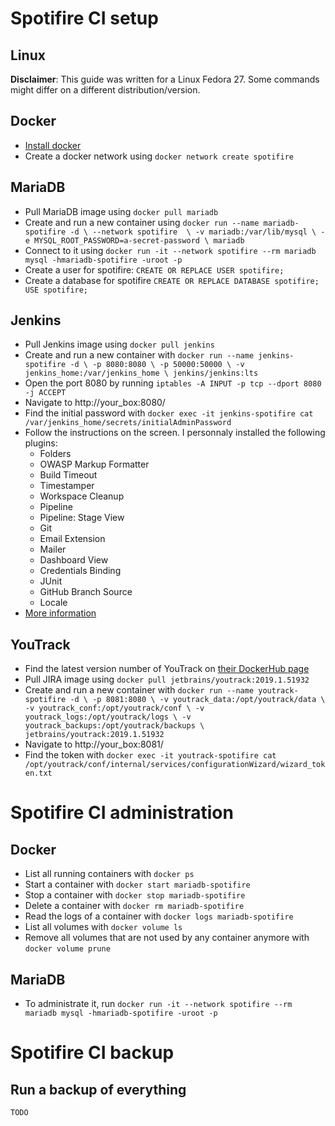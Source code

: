 Spotifire CI setup
==================

## Linux
**Disclaimer**: This guide was written for a Linux Fedora 27. Some commands might differ on a different distribution/version.

## Docker
* [Install docker](https://docs.docker.com/install/linux/docker-ce/fedora/)
* Create a docker network using `docker network create spotifire`

## MariaDB
* Pull MariaDB image using `docker pull mariadb`
* Create and run a new container using
`docker run --name mariadb-spotifire -d \
	--network spotifire  \
	-v mariadb:/var/lib/mysql \
	-e MYSQL_ROOT_PASSWORD=a-secret-password \
	mariadb`
* Connect to it using `docker run -it --network spotifire --rm mariadb mysql -hmariadb-spotifire -uroot -p`
* Create a user for spotifire:
`CREATE OR REPLACE USER spotifire;`
* Create a database for spotifire
`CREATE OR REPLACE DATABASE spotifire; USE spotifire;`

## Jenkins
* Pull Jenkins image using `docker pull jenkins`
* Create and run a new container with
`docker run --name jenkins-spotifire -d \
	-p 8080:8080 \
	-p 50000:50000 \
	-v jenkins_home:/var/jenkins_home \
	jenkins/jenkins:lts`
* Open the port 8080 by running `iptables -A INPUT -p tcp --dport 8080 -j ACCEPT`
* Navigate to http://your_box:8080/
* Find the initial password with `docker exec -it jenkins-spotifire cat /var/jenkins_home/secrets/initialAdminPassword`
* Follow the instructions on the screen. I personnaly installed the following plugins:
  * Folders
  * OWASP Markup Formatter
  * Build Timeout
  * Timestamper
  * Workspace Cleanup
  * Pipeline
  * Pipeline: Stage View
  * Git
  * Email Extension
  * Mailer
  * Dashboard View
  * Credentials Binding
  * JUnit
  * GitHub Branch Source
  * Locale
* [More information](https://github.com/jenkinsci/docker/blob/master/README.md)

## YouTrack
* Find the latest version number of YouTrack on [their DockerHub page](https://hub.docker.com/r/jetbrains/youtrack/tags)
* Pull JIRA image using `docker pull jetbrains/youtrack:2019.1.51932`
* Create and run a new container with
`docker run --name youtrack-spotifire -d \
	-p 8081:8080 \
    -v youtrack_data:/opt/youtrack/data \
    -v youtrack_conf:/opt/youtrack/conf \
    -v youtrack_logs:/opt/youtrack/logs \
    -v youtrack_backups:/opt/youtrack/backups \
	jetbrains/youtrack:2019.1.51932`
* Navigate to http://your_box:8081/
* Find the token with `docker exec -it youtrack-spotifire cat /opt/youtrack/conf/internal/services/configurationWizard/wizard_token.txt`

Spotifire CI administration
===========================

## Docker
* List all running containers with `docker ps`
* Start a container with `docker start mariadb-spotifire`
* Stop a container with `docker stop mariadb-spotifire`
* Delete a container with `docker rm mariadb-spotifire`
* Read the logs of a container with `docker logs mariadb-spotifire`
* List all volumes with `docker volume ls`
* Remove all volumes that are not used by any container anymore with `docker volume prune`

## MariaDB
* To administrate it, run `docker run -it --network spotifire --rm mariadb mysql -hmariadb-spotifire -uroot -p`

Spotifire CI backup
===================
## Run a backup of everything
`
TODO
`